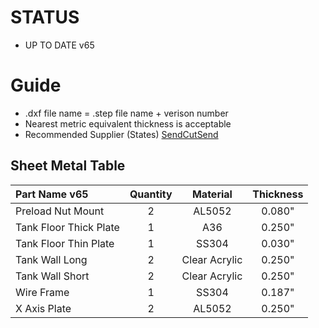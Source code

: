 # STATUS

* UP TO DATE v65

# Guide

* .dxf file name = .step file name + verison number
* Nearest metric equivalent thickness is acceptable
* Recommended Supplier (States) [SendCutSend](https://sendcutsend.com/)

## Sheet Metal Table

| Part Name v65| Quantity | Material | Thickness | 
|:---|:---:|:---:|:---:|
|Preload Nut Mount|2|AL5052|0.080"|
|Tank Floor Thick Plate|1|A36|0.250"|
|Tank Floor Thin Plate|1|SS304|0.030"|
|Tank Wall Long|2|Clear Acrylic|0.250"|
|Tank Wall Short|2|Clear Acrylic|0.250"|
|Wire Frame|1|SS304|0.187"|
|X Axis Plate|2|AL5052|0.250"|

